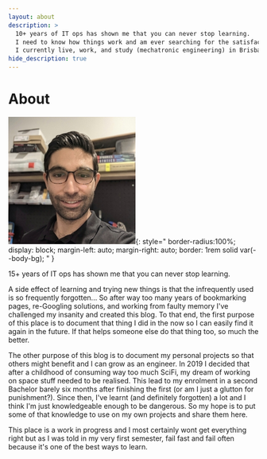 ```yaml
---
layout: about
description: >
  10+ years of IT ops has shown me that you can never stop learning.
  I need to know how things work and am ever searching for the satisfaction that comes from solving a problem.
  I currently live, work, and study (mechatronic engineering) in Brisbane, Australia.
hide_description: true
---
```


# About
![Manny Savage](/assets/img/about/Headshot_256x256.jpg "That's me!"){:
  style="
    border-radius:100%;
    display: block;
    margin-left: auto;
    margin-right: auto;
    border: 1rem solid var(--body-bg);
  "
}

15+ years of IT ops has shown me that you can never stop learning.

A side effect of learning and trying new things is that the infrequently used is so frequently forgotten... So after way too many years of bookmarking pages, re-Googling solutions, and working from faulty memory I've challenged my insanity and created this blog. To that end, the first purpose of this place is to document that thing I did in the now so I can easily find it again in the future. If that helps someone else do that thing too, so much the better.

The other purpose of this blog is to document my personal projects so that others might benefit and I can grow as an engineer. In 2019 I decided that after a childhood of consuming way too much SciFi, my dream of working on space stuff needed to be realised. This lead to my enrolment in a second Bachelor barely six months after finishing the first (or am I just a glutton for punishment?). Since then, I've learnt (and definitely forgotten) a lot and I think I'm just knowledgeable enough to be dangerous. So my hope is to put some of that knowledge to use on my own projects and share them here.

This place is a work in progress and I most certainly wont get everything right but as I was told in my very first semester, fail fast and fail often because it's one of the best ways to learn.